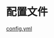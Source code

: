 # 配置文件

[config.yml](https://gitee.com/DongShaoNB/BedrockPlayerSupport/blob/master/src/main/resources/config.yml ":include")